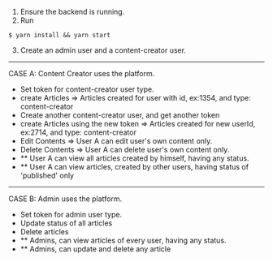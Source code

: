 1. Ensure the backend is running.
2. Run

```
$ yarn install && yarn start
```

3. Create an admin user and a content-creator user.

---

CASE A: Content Creator uses the platform.

- Set token for content-creator user type.
- create Articles => Articles created for user with id, ex:1354, and type: content-creator
- Create another content-creator user, and get another token
- create Articles using the new token => Articles created for new userId, ex:2714, and type: content-creator
- Edit Contents => User A can edit user's own content only.
- Delete Contents => User A can delete user's own content only.
- \*\* User A can view all articles created by himself, having any status.
- \*\* User A can view articles, created by other users, having status of 'published' only

---

CASE B: Admin uses the platform.

- Set token for admin user type.
- Update status of all articles
- Delete articles
- \*\* Admins, can view articles of every user, having any status.
- \*\* Admins, can update and delete any article
